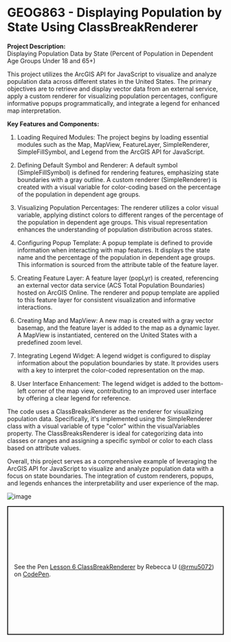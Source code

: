 # GEOG863 - Displaying Population by State Using ClassBreakRenderer

<b>Project Description:</b> 
<br>Displaying Population Data by State (Percent of Population in Dependent Age Groups Under 18 and 65+)

This project utilizes the ArcGIS API for JavaScript to visualize and analyze population data across different states in the United States. The primary objectives are to retrieve and display vector data from an external service, apply a custom renderer for visualizing population percentages, configure informative popups programmatically, and integrate a legend for enhanced map interpretation.

<b>Key Features and Components:</b>

1. Loading Required Modules: The project begins by loading essential modules such as the Map, MapView, FeatureLayer, SimpleRenderer, SimpleFillSymbol, and Legend from the ArcGIS API for JavaScript.

2. Defining Default Symbol and Renderer: A default symbol (SimpleFillSymbol) is defined for rendering features, emphasizing state boundaries with a gray outline. A custom renderer (SimpleRenderer) is created with a visual variable for color-coding based on the percentage of the population in dependent age groups.

3. Visualizing Population Percentages: The renderer utilizes a color visual variable, applying distinct colors to different ranges of the percentage of the population in dependent age groups. This visual representation enhances the understanding of population distribution across states.

4. Configuring Popup Template: A popup template is defined to provide information when interacting with map features. It displays the state name and the percentage of the population in dependent age groups. This information is sourced from the attribute table of the feature layer.

5. Creating Feature Layer: A feature layer (popLyr) is created, referencing an external vector data service (ACS Total Population Boundaries) hosted on ArcGIS Online. The renderer and popup template are applied to this feature layer for consistent visualization and informative interactions.

6. Creating Map and MapView: A new map is created with a gray vector basemap, and the feature layer is added to the map as a dynamic layer. A MapView is instantiated, centered on the United States with a predefined zoom level.

7. Integrating Legend Widget: A legend widget is configured to display information about the population boundaries by state. It provides users with a key to interpret the color-coded representation on the map.

8. User Interface Enhancement: The legend widget is added to the bottom-left corner of the map view, contributing to an improved user interface by offering a clear legend for reference.

The code uses a ClassBreaksRenderer as the renderer for visualizing population data. Specifically, it's implemented using the SimpleRenderer class with a visual variable of type "color" within the visualVariables property. The ClassBreaksRenderer is ideal for categorizing data into classes or ranges and assigning a specific symbol or color to each class based on attribute values.

Overall, this project serves as a comprehensive example of leveraging the ArcGIS API for JavaScript to visualize and analyze population data with a focus on state boundaries. The integration of custom renderers, popups, and legends enhances the interpretability and user experience of the map.

![image](https://github.com/bec-in-tech/GEOG863-Population-Data-By-State/assets/120440399/2dfdc901-8688-407a-b36c-d89a703d4f27)

<p class="codepen" data-height="300" data-default-tab="html,result" data-slug-hash="LYJwZJE" data-user="rmu5072" style="height: 300px; box-sizing: border-box; display: flex; align-items: center; justify-content: center; border: 2px solid; margin: 1em 0; padding: 1em;">
  <span>See the Pen <a href="https://codepen.io/rmu5072/pen/LYJwZJE">
  Lesson 6 ClassBreakRenderer</a> by Rebecca U (<a href="https://codepen.io/rmu5072">@rmu5072</a>)
  on <a href="https://codepen.io">CodePen</a>.</span>
</p>

<script async src="https://cpwebassets.codepen.io/assets/embed/ei.js"></script>
